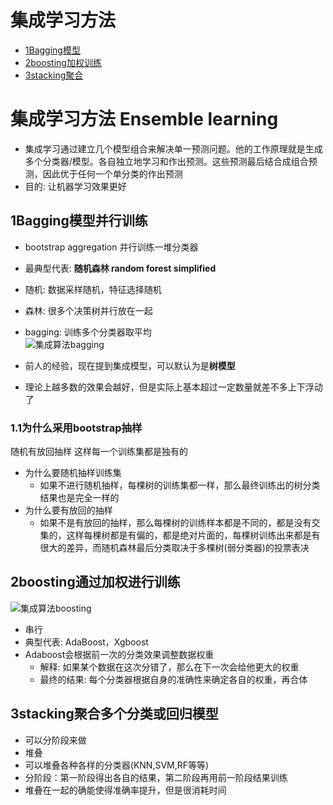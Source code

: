 ﻿# 集成学习方法

- [1Bagging模型](#1Bagging模型并行训练)
- [2boosting加权训练](#2boosting通过加权进行训练 )
- [3stacking聚合](#3stacking聚合多个分类或回归模型)

# 集成学习方法 Ensemble learning
- 集成学习通过建立几个模型组合来解决单一预测问题。他的工作原理就是生成多个分类器/模型。各自独立地学习和作出预测。这些预测最后结合成组合预测，因此优于任何一个单分类的作出预测
- 目的: 让机器学习效果更好

## 1Bagging模型并行训练
- bootstrap aggregation 并行训练一堆分类器
- 最典型代表: **随机森林 random forest simplified**
- 随机: 数据采样随机，特征选择随机
- 森林: 很多个决策树并行放在一起
- bagging: 训练多个分类器取平均   
![集成算法bagging](https://raw.githubusercontent.com/mayu1031/CS_Notes/master/doc/%E6%9C%BA%E5%99%A8%E5%AD%A6%E4%B9%A0/%E9%9A%8F%E6%9C%BA%E6%A3%AE%E6%9E%97/%E9%9B%86%E6%88%90%E7%AE%97%E6%B3%95bagging.png)

- 前人的经验，现在提到集成模型，可以默认为是**树模型**
- 理论上越多数的效果会越好，但是实际上基本超过一定数量就差不多上下浮动了

### 1.1为什么采用bootstrap抽样
随机有放回抽样 这样每一个训练集都是独有的
- 为什么要随机抽样训练集
    - 如果不进行随机抽样，每棵树的训练集都一样，那么最终训练出的树分类结果也是完全一样的
- 为什么要有放回的抽样
    - 如果不是有放回的抽样，那么每棵树的训练样本都是不同的，都是没有交集的，这样每棵树都是有偏的，都是绝对片面的，每棵树训练出来都是有很大的差异，而随机森林最后分类取决于多棵树(弱分类器)的投票表决

## 2boosting通过加权进行训练  
![集成算法boosting](https://raw.githubusercontent.com/mayu1031/CS_Notes/master/doc/%E6%9C%BA%E5%99%A8%E5%AD%A6%E4%B9%A0/%E9%9A%8F%E6%9C%BA%E6%A3%AE%E6%9E%97/%E9%9B%86%E6%88%90%E7%AE%97%E6%B3%95boosting.png)  
- 串行
- 典型代表: AdaBoost，Xgboost
- Adaboost会根据前一次的分类效果调整数据权重
    - 解释: 如果某个数据在这次分错了，那么在下一次会给他更大的权重
    - 最终的结果: 每个分类器根据自身的准确性来确定各自的权重，再合体

## 3stacking聚合多个分类或回归模型
- 可以分阶段来做
- 堆叠
- 可以堆叠各种各样的分类器(KNN,SVM,RF等等)
- 分阶段：第一阶段得出各自的结果，第二阶段再用前一阶段结果训练
- 堆叠在一起的确能使得准确率提升，但是很消耗时间

